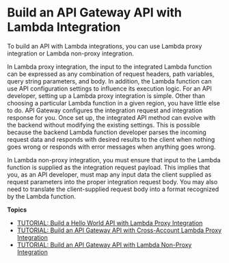 # Build an API Gateway API with Lambda Integration<a name="getting-started-with-lambda-integration"></a>

 To build an API with Lambda integrations, you can use Lambda proxy integration or Lambda non\-proxy integration\. 

In Lambda proxy integration, the input to the integrated Lambda function can be expressed as any combination of request headers, path variables, query string parameters, and body\. In addition, the Lambda function can use API configuration settings to influence its execution logic\. For an API developer, setting up a Lambda proxy integration is simple\. Other than choosing a particular Lambda function in a given region, you have little else to do\. API Gateway configures the integration request and integration response for you\. Once set up, the integrated API method can evolve with the backend without modifying the existing settings\. This is possible because the backend Lambda function developer parses the incoming request data and responds with desired results to the client when nothing goes wrong or responds with error messages when anything goes wrong\.

In Lambda non\-proxy integration, you must ensure that input to the Lambda function is supplied as the integration request payload\. This implies that you, as an API developer, must map any input data the client supplied as request parameters into the proper integration request body\. You may also need to translate the client\-supplied request body into a format recognized by the Lambda function\. 

**Topics**
+ [TUTORIAL: Build a Hello World API with Lambda Proxy Integration](api-gateway-create-api-as-simple-proxy-for-lambda.md)
+ [TUTORIAL: Build an API Gateway API with Cross\-Account Lambda Proxy Integration](apigateway-cross-account-lambda-integrations.md)
+ [TUTORIAL: Build an API Gateway API with Lambda Non\-Proxy Integration](getting-started-lambda-non-proxy-integration.md)